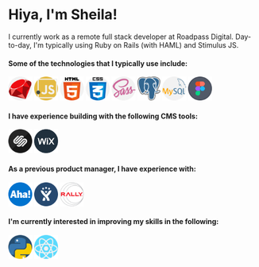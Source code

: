 <h1 class="text-center">Hiya, I'm Sheila! </h1>


 
<p>I currently work as a remote full stack developer at Roadpass Digital. 
Day-to-day, I'm typically using Ruby on Rails (with HAML) and Stimulus JS.</p>



<!-- <img src="images/dive.jpg"> -->


<h4>Some of the technologies that I typically use include: </h4>
<p float="left">
 <img src="images/ruby.png" height="48px">          <img src="images/javascript.png" height="48px">          <img src="images/html-5.png" height="48px">          <img src="images/css.png" height="48px">          <img src="images/sass.png" height="48px">          <img src="images/postgres.png" height="48px">          <img src="images/mysql.png" height="48px">          <img src="images/figma.png" height="48px">     
 </p>

<h4>I have experience building with the following CMS tools: </h4>
<p float="left">
 <img src="images/squarespace.png" height="48px">          <img src="images/wix.png" height="48px">
</p>

<h4>As a previous product manager, I have experience with: </h4>
<p float="left">
 <img src="images/aha.png" height="48px">          <img src="images/jira.png" height="48px">          <img src="images/rally.png" height="48px">
</p>

<h4>I'm currently interested in improving my skills in the following: </h4>
<p float="left">
 <img src="images/python.png" height="48px">          <img src="images/react.png" height="48px">
</p>


<!--
**sheesh19/sheesh19** is a ✨ _special_ ✨ repository because its `README.md` (this file) appears on your GitHub profile.

Here are some ideas to get you started:

- 🔭 I’m currently working on ...
- 🌱 I’m currently learning ...
- 👯 I’m looking to collaborate on ...
- 🤔 I’m looking for help with ...
- 💬 Ask me about ...
- 📫 How to reach me: ...
- 😄 Pronouns: ...
- ⚡ Fun fact: ...
-->
